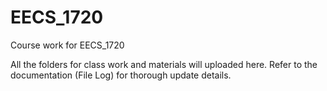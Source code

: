 # EECS_1720
 Course work for EECS_1720

All the folders for class work and materials will uploaded here.  Refer to the documentation (File Log) for thorough update details.
